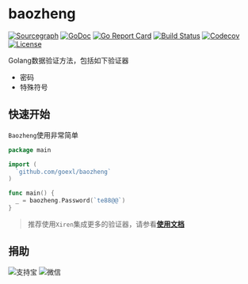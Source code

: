 # baozheng

[![Sourcegraph](https://sourcegraph.com/github.com/goexl/baozheng/-/badge.svg?style=flat-square)](https://sourcegraph.com/github.com/goexl/baozheng?badge)
[![GoDoc](http://img.shields.io/badge/go-documentation-blue.svg?style=flat-square)](https://pkg.go.dev/github.com/goexl/baozheng)
[![Go Report Card](https://goreportcard.com/badge/github.com/goexl/baozheng?style=flat-square)](https://goreportcard.com/report/github.com/goexl/baozheng)
[![Build Status](https://github.ruijc.com:20443/api/badges/goexl/baozheng/status.svg)](https://github.ruijc.com:20443/goexl/baozheng)
[![Codecov](https://img.shields.io/codecov/c/github/goexl/baozheng.svg?style=flat-square)](https://codecov.io/gh/goexl/baozheng)
[![License](https://img.shields.io/github/license/goexl/baozheng)](https://raw.githubusercontent.com/goexl/baozheng/master/LICENSE)

Golang数据验证方法，包括如下验证器

- 密码
- 特殊符号

## 快速开始

`Baozheng`使用非常简单

```go
package main

import (
  `github.com/goexl/baozheng`
)

func main() {
  _ = baozheng.Password(`te88@@`)
}
```

> 推荐使用`Xiren`集成更多的验证器，请参看[**使用文档**](https://xiren.storezhang.tech)

## 捐助

![支持宝](doc/docs/.vuepress/public/donate/alipay-small.jpg)
![微信](doc/docs/.vuepress/public/donate/weipay-small.jpg)
